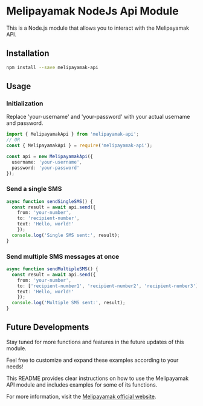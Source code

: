 # Melipayamak NodeJs Api Module

This is a Node.js module that allows you to interact with the Melipayamak API.

## Installation

```bash
npm install --save melipayamak-api
```

## Usage

### Initialization

Replace 'your-username' and 'your-password' with your actual username and password.

```typescript
import { MelipayamakApi } from 'melipayamak-api';
// OR
const { MelipayamakApi } = require('melipayamak-api');

const api = new MelipayamakApi({
  username: 'your-username',
  password: 'your-password'
});
```

### Send a single SMS

```typescript
async function sendSingleSMS() {
  const result = await api.send({
    from: 'your-number',
    to: 'recipient-number',
    text: 'Hello, world!'
    });
  console.log('Single SMS sent:', result);
}
```

### Send multiple SMS messages at once

```typescript
async function sendMultipleSMS() {
  const result = await api.send({
    from: 'your-number',
    to: ['recipient-number1', 'recipient-number2', 'recipient-number3'],
    text: 'Hello, world!'
    });
  console.log('Multiple SMS sent:', result);
}
```

## Future Developments

Stay tuned for more functions and features in the future updates of this module.

Feel free to customize and expand these examples according to your needs!

This README provides clear instructions on how to use the Melipayamak API module and includes examples for some of its functions.

For more information, visit the [Melipayamak official website](https://www.melipayamak.com/api/).
